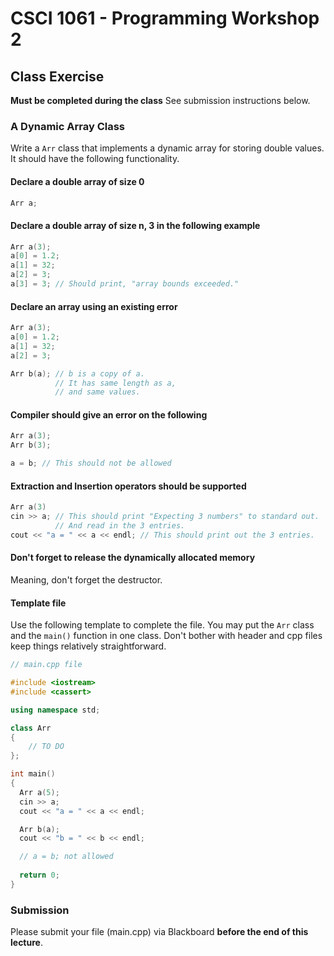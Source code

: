 # CSCI 1061 - Programming Workshop 2

## Class Exercise

__Must be completed during the class__  See submission instructions below.

### A Dynamic Array Class

Write a `Arr` class that implements a dynamic array for storing double values.  It should have the following functionality.

#### Declare a double array of size 0

~~~cpp
Arr a;
~~~

#### Declare a double array of size n, 3 in the following example

~~~cpp
Arr a(3);
a[0] = 1.2;
a[1] = 32;
a[2] = 3;
a[3] = 3; // Should print, "array bounds exceeded."
~~~ 

#### Declare an array using an existing error

~~~cpp
Arr a(3);
a[0] = 1.2;
a[1] = 32;
a[2] = 3;

Arr b(a); // b is a copy of a.
          // It has same length as a,
          // and same values.
~~~

#### Compiler should give an error on the following

~~~cpp
Arr a(3);
Arr b(3);

a = b; // This should not be allowed
~~~

#### Extraction and Insertion operators should be supported

~~~cpp
Arr a(3)
cin >> a; // This should print "Expecting 3 numbers" to standard out.
          // And read in the 3 entries.
cout << "a = " << a << endl; // This should print out the 3 entries.
~~~

#### Don't forget to release the dynamically allocated memory

Meaning, don't forget the destructor.

#### Template file

Use the following template to complete the file.  You may put the `Arr` class and the `main()` function in one class.  Don't bother with header and cpp files keep things relatively straightforward.

~~~cpp
// main.cpp file

#include <iostream>
#include <cassert>

using namespace std;

class Arr
{
	// TO DO
};

int main()
{
  Arr a(5);
  cin >> a;
  cout << "a = " << a << endl;

  Arr b(a);
  cout << "b = " << b << endl;

  // a = b; not allowed
  
  return 0;
}
~~~ 

### Submission

Please submit your file (main.cpp) via Blackboard __before the end of this lecture__.